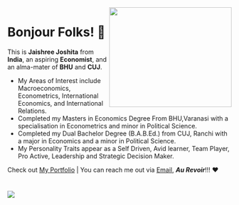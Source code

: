 <img align="right" width="275" height="225" src="https://github.com/JaishreeJoshita/JaishreeJoshita/blob/0239f95ed26c53fd7d401736229d555e5c2e76bc/working%20gif.gif">

# Bonjour Folks! 👋
This is **Jaishree Joshita** from **India**, an aspiring **Economist**, and an alma-mater of **BHU** and **CUJ**.
- My Areas of Interest include Macroeconomics, Econometrics, International Economics, and International Relations.
- Completed my Masters in Economics Degree From BHU,Varanasi with a specialisation in Econometrics and minor in Political Science.
- Completed my Dual Bachelor Degree (B.A.B.Ed.) from CUJ, Ranchi with a major in Economics and a minor in Political Science.
- My Personality Traits appear as a Self Driven, Avid learner, Team Player, Pro Active, Leadership and Strategic Decision Maker.

Check out [My Portfolio](https://jaishreejoshita.github.io) | You can reach me out via [Email](jaishreejoshita@gmail.com), ***Au Revoir***!!! ❤️

#

![](https://komarev.com/ghpvc/?username=jaishreejoshita&color=ff69b4)
                                          
 

